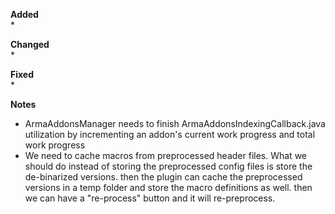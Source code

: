 **Added**  
*  

**Changed**  
* 

**Fixed**  
*

**Notes**
* ArmaAddonsManager needs to finish ArmaAddonsIndexingCallback.java utilization by incrementing an addon's current work progress and total work progress
* We need to cache macros from preprocessed header files. What we should do instead of storing the preprocessed config files is store the de-binarized versions.
then the plugin can cache the preprocessed versions in a temp folder and store the macro definitions as well. then we can have a "re-process" button and it will re-preprocess.